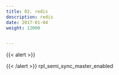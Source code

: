 ```yaml
---
title: 02. redis
description: redis
date: 2017-01-04
weight: 12000


---
```


{{< alert >}}


{{< /alert >}}
rpl_semi_sync_master_enabled

